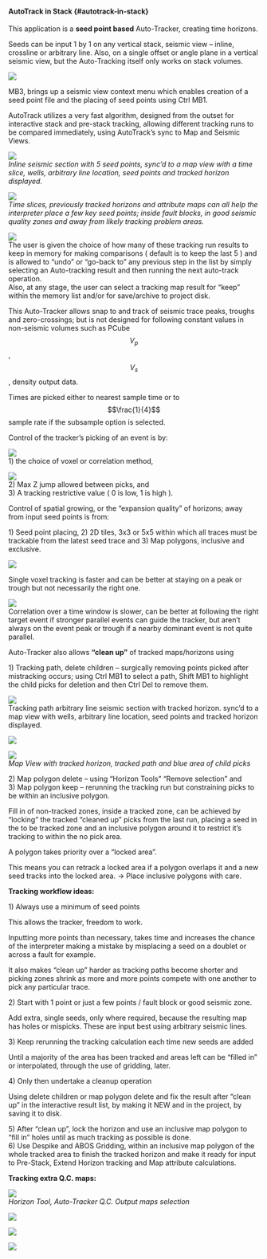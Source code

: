 #### AutoTrack in Stack {#autotrack-in-stack}

This application is a **seed point based** Auto-Tracker, creating time horizons.

Seeds can be input 1 by 1 on any vertical stack, seismic view – inline, crossline or arbitrary line. Also, on a single offset or angle plane in a vertical seismic view, but the Auto-Tracking itself only works on stack volumes.

![](/assets/109_Interpretation.png)

MB3, brings up a seismic view context menu which enables creation of a seed point file and the placing of seed points using Ctrl MB1.

AutoTrack utilizes a very fast algorithm, designed from the outset for interactive stack and pre-stack tracking, allowing different tracking runs to be compared immediately, using AutoTrack’s sync to Map and Seismic Views.

![](/assets/110_Interpretation.png)  
_Inline seismic section with 5 seed points, sync’d to a map view with a time slice, wells, arbitrary line location, seed points and tracked horizon displayed._

![](/assets/111_Interpretation.png)  
_Time slices, previously tracked horizons and attribute maps can all help the interpreter place a few key seed points; inside fault blocks, in good seismic quality zones and away from likely tracking problem areas._

![](/assets/112_Interpretation.png)  
The user is given the choice of how many of these tracking run results to keep in memory for making comparisons \( default is to keep the last  5 \) and is allowed to “undo” or “go-back to” any previous step in the list by simply selecting an Auto-tracking result and then running the next auto-track operation.  
Also, at any stage, the user can select a tracking map result for “keep” within the memory list and/or for save/archive to project disk.

This Auto-Tracker allows snap to and track of seismic trace peaks, troughs and zero-crossings; but is not designed for following constant values in non-seismic volumes such as PCube $$V_p$$, $$V_s$$, density output data.

Times are picked either to nearest sample time or to $$\frac{1}{4}$$ sample rate if the subsample option is selected.

Control of the tracker’s picking of an event is by:

![](/assets/113_Interpretation.png)  
1\) the choice of voxel or correlation method,

![](/assets/114_Interpretation.png)  
2\) Max Z jump allowed between picks, and  
3\) A tracking restrictive value  \( 0 is low, 1 is high \).

Control of spatial growing, or the “expansion quality” of horizons; away from input seed points is from:

1\) Seed point placing, 2\) 2D tiles, 3x3 or 5x5 within which all traces must be trackable from the latest seed trace and 3\) Map polygons, inclusive and exclusive.

![](/assets/115_Interpretation.png)

Single voxel tracking is faster and can be better at staying on a peak or trough but not necessarily the right one.

![](/assets/116_Interpretation.png)  
Correlation over a time window is slower, can be better at following the right target event if stronger parallel events can guide the tracker, but aren’t always on the event peak or trough if a nearby dominant event is not quite parallel.

Auto-Tracker also allows **“clean up”** of tracked maps/horizons using

1\) Tracking path, delete children – surgically removing points picked after mistracking occurs; using Ctrl MB1 to select a path, Shift MB1 to highlight the child picks for deletion and then Ctrl Del to remove them.

![](/assets/117_Interpretation.png)  
Tracking path arbitrary line seismic section with tracked horizon. sync’d to a map view with wells, arbitrary line location, seed points and tracked horizon displayed.

![](/assets/118_Interpretation.png)

![](/assets/119_Interpretation.png)  
_Map View with tracked horizon, tracked path and blue area of child picks_

2\) Map polygon delete – using “Horizon Tools” “Remove selection” and  
3\) Map polygon keep – rerunning the tracking run but constraining picks to be within an inclusive polygon.

Fill in of non-tracked zones, inside a tracked zone, can be achieved by “locking” the tracked “cleaned up” picks from the last run, placing a seed in the to be tracked zone and an inclusive polygon around it to restrict it’s tracking to within the no pick area.

A polygon takes priority over a “locked area”.

This means you can retrack a locked area if a polygon overlaps it and a new seed tracks into the locked area. → Place inclusive polygons with care.

**Tracking workflow ideas:**

1\) Always use a minimum of seed points

This allows the tracker, freedom to work.

Inputting more points than necessary, takes time and increases the chance of the interpreter making a mistake by misplacing a seed on a doublet or across a fault for example.

It also makes “clean up” harder as tracking paths become shorter and picking zones shrink as more and more points compete with one another to pick any particular trace.

2\) Start with 1 point or just a few points / fault block or good seismic zone.

Add extra, single seeds, only where required, because the resulting map has holes or mispicks. These are input best using arbitrary seismic lines.

3\) Keep rerunning the tracking calculation each time new seeds are added

Until a majority of the area has been tracked and areas left can be “filled in” or interpolated, through the use of gridding, later.

4\) Only then undertake a cleanup operation

Using delete children or map polygon delete and fix the result after “clean up” in the interactive result list, by making it NEW and in the project, by saving it to disk.

5\) After “clean up”, lock the horizon and use an inclusive map polygon to “fill in” holes until as much tracking as possible is done.  
6\) Use Despike and ABOS Gridding, within an inclusive map polygon of the whole tracked area to finish the tracked horizon and make it ready for input to Pre-Stack, Extend Horizon tracking and Map attribute calculations.

**Tracking extra Q.C. maps:**

![](/assets/120_Interpretation.png)  
_Horizon Tool, Auto-Tracker  Q.C. Output maps selection_

![](/assets/121_Interpretation.png)

![](/assets/122_Interpretation.png)

![](/assets/123_Interpretation.png)


